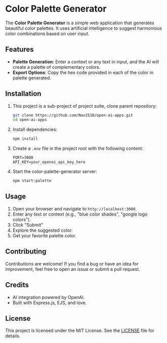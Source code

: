 # Color Palette Generator

The **Color Palette Generator** is a simple web application that generates beautiful color palettes. It uses artificial intelligence to suggest harmonious color combinations based on user input.

## Features

- **Palette Generation**: Enter a context or any text in input, and the AI will create a palette of complementary colors.
- **Export Options**: Copy the hex code provided in each of the color in palette generated.

## Installation

1. This project is a sub-project of project suite, clone parent repository:
   ```bash
   git clone https://github.com/Nav2510/open-ai-apps.git
   cd open-ai-apps
   ```

2. Install dependencies:
   ```bash
   npm install
   ```

3. Create a `.env` file in the project root with the following content:
   ```env
   PORT=3000
   API_KEY=your_openai_api_key_here
   ```

4. Start the color-palette-generator server:
   ```bash
   npm start:palette
   ```

## Usage

1. Open your browser and navigate to `http://localhost:3000`.
2. Enter any text or context (e.g., "blue color shades", "google logo colors").
3. Click "Submit"
4. Explore the suggested color.
6. Get your favorite palette color.

## Contributing

Contributions are welcome! If you find a bug or have an idea for improvement, feel free to open an issue or submit a pull request.

## Credits

- AI integration powered by OpenAI.
- Built with Express.js, EJS, and love.

## License

This project is licensed under the MIT License. See the [LICENSE](../LICENSE) file for details.